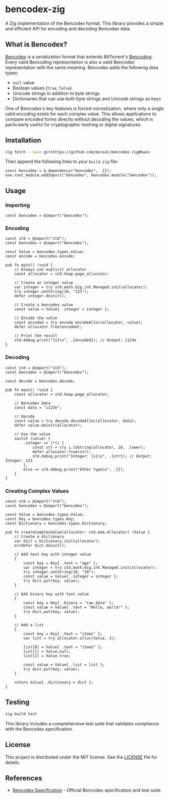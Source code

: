 # bencodex-zig

A Zig implementation of the Bencodex format. This library provides a simple and efficient API for encoding and decoding Bencodex data.

## What is Bencodex?

[Bencodex](https://github.com/planetarium/bencodex) is a serialization format that extends BitTorrent's [Bencoding](http://www.bittorrent.org/beps/bep_0003.html#bencoding). Every valid Bencoding representation is also a valid Bencodex representation with the same meaning. Bencodex adds the following data types:

- `null` value
- Boolean values (`true`, `false`)
- Unicode strings in addition to byte strings
- Dictionaries that can use both byte strings and Unicode strings as keys

One of Bencodex's key features is forced normalization, where only a single valid encoding exists for each complex value. This allows applications to compare encoded forms directly without decoding the values, which is particularly useful for cryptographic hashing or digital signatures.

## Installation

```bash
zig fetch --save git+https://github.com/moreal/bencodex-zig#main
```

Then append the following lines to your `build.zig` file:

```zig
const bencodex = b.dependency("bencodex", .{});
exe.root_module.addImport("bencodex", bencodex.module("bencodex"));
```

## Usage

### Importing

```zig
const bencodex = @import("bencodex");
```

### Encoding

```zig
const std = @import("std");
const bencodex = @import("bencodex");

const Value = bencodex.types.Value;
const encode = bencodex.encode;

pub fn main() !void {
    // Always use explicit allocator
    const allocator = std.heap.page_allocator;
    
    // Create an integer value
    var integer = try std.math.big.int.Managed.init(allocator);
    try integer.setString(10, "123");
    defer integer.deinit();

    // Create a bencodex value
    const value = Value{ .integer = integer };
    
    // Encode the value
    const encoded = try encode.encodeAlloc(allocator, value);
    defer allocator.free(encoded);
    
    // Print the result
    std.debug.print("{s}\n", .{encoded}); // Output: i123e
}
```

### Decoding

```zig
const std = @import("std");
const bencodex = @import("bencodex");

const decode = bencodex.decode;

pub fn main() !void {
    const allocator = std.heap.page_allocator;
    
    // Bencodex data
    const data = "i123e";
    
    // Decode
    const value = try decode.decodeAlloc(allocator, data);
    defer value.deinit(allocator);
    
    // Use the value
    switch (value) {
        .integer => |*i| {
            const str = try i.toString(allocator, 10, .lower);
            defer allocator.free(str);
            std.debug.print("Integer: {s}\n", .{str}); // Output: Integer: 123
        },
        else => std.debug.print("Other type\n", .{}),
    }
}
```

### Creating Complex Values

```zig
const std = @import("std");
const bencodex = @import("bencodex");

const Value = bencodex.types.Value;
const Key = bencodex.types.Key;
const Dictionary = bencodex.types.Dictionary;

pub fn createComplexValue(allocator: std.mem.Allocator) !Value {
    // Create a dictionary
    var dict = Dictionary.init(allocator);
    errdefer dict.deinit();
    
    // Add text key with integer value
    {
        const key = Key{ .text = "age" };
        var integer = try std.math.big.int.Managed.init(allocator);
        try integer.setString(10, "30");
        const value = Value{ .integer = integer };
        try dict.put(key, value);
    }
    
    // Add binary key with text value
    {
        const key = Key{ .binary = "raw_data" };
        const value = Value{ .text = "Hello, world!" };
        try dict.put(key, value);
    }
    
    // Add a list
    {
        const key = Key{ .text = "items" };
        var list = try allocator.alloc(Value, 3);
        
        list[0] = Value{ .text = "item1" };
        list[1] = Value.null;
        list[2] = Value.true;
        
        const value = Value{ .list = list };
        try dict.put(key, value);
    }
    
    return Value{ .dictionary = dict };
}
```

## Testing

```bash
zig build test
```

This library includes a comprehensive test suite that validates compliance with the Bencodex specification.

## License

This project is distributed under the MIT license. See the [LICENSE](./LICENSE) file for details.

## References

- [Bencodex Specification](https://github.com/planetarium/bencodex) - Official Bencodex specification and test suite

